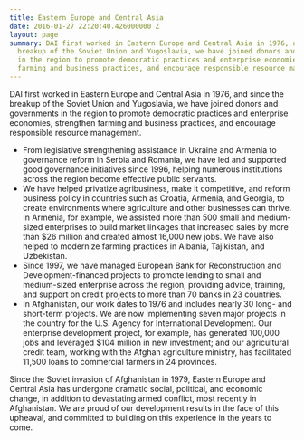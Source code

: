 ```yaml
---
title: Eastern Europe and Central Asia
date: 2016-01-27 22:20:40.426000000 Z
layout: page
summary: DAI first worked in Eastern Europe and Central Asia in 1976, and since the
  breakup of the Soviet Union and Yugoslavia, we have joined donors and governments
  in the region to promote democratic practices and enterprise economies, strengthen
  farming and business practices, and encourage responsible resource management.
---
```


DAI first worked in Eastern Europe and Central Asia in 1976, and since the breakup of the Soviet Union and Yugoslavia, we have joined donors and governments in the region to promote democratic practices and enterprise economies, strengthen farming and business practices, and encourage responsible resource management.

* From legislative strengthening assistance in Ukraine and Armenia to governance reform in Serbia and Romania, we have led and supported good governance initiatives since 1996, helping numerous institutions across the region become effective public servants.
* We have helped privatize agribusiness, make it competitive, and reform business policy in countries such as Croatia, Armenia, and Georgia, to create environments where agriculture and other businesses can thrive. In Armenia, for example, we assisted more than 500 small and medium-sized enterprises to build market linkages that increased sales by more than $26 million and created almost 16,000 new jobs. We have also helped to modernize farming practices in Albania, Tajikistan, and Uzbekistan.
* Since 1997, we have managed European Bank for Reconstruction and Development-financed projects to promote lending to small and medium-sized enterprise across the region, providing advice, training, and support on credit projects to more than 70 banks in 23 countries.
* In Afghanistan, our work dates to 1976 and includes nearly 30 long- and short-term projects. We are now implementing seven major projects in the country for the U.S. Agency for International Development. Our enterprise development project, for example, has generated 100,000 jobs and leveraged $104 million in new investment; and our agricultural credit team, working with the Afghan agriculture ministry, has facilitated 11,500 loans to commercial farmers in 24 provinces.

Since the Soviet invasion of Afghanistan in 1979, Eastern Europe and Central Asia has undergone dramatic social, political, and economic change, in addition to devastating armed conflict, most recently in Afghanistan. We are proud of our development results in the face of this upheaval, and committed to building on this experience in the years to come.
